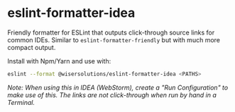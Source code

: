 # eslint-formatter-idea

Friendly formatter for ESLint that outputs click-through source links for common IDEs. Similar to
`eslint-formatter-friendly` but with much more compact output.

Install with Npm/Yarn and use with:

```sh
eslint --format @wisersolutions/eslint-formatter-idea <PATHS>
```

_Note: When using this in IDEA (WebStorm), create a "Run Configuration" to make use of this.
The links are not click-through when run by hand in a Terminal._